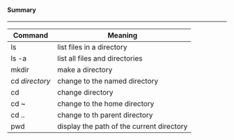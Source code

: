 #### Summary
---
| **Command** | **Meaning** |
|---------------|------------------|
| ls| list files in a directory|
| ls -a | list all files and directories|
| mkdir | make a directory|
| cd *directory* | change to the named directory|
| cd | change directory|
| cd ~ | change to the home directory|
| cd .. | change to th parent directory|
| pwd | display the path of the current directory|
